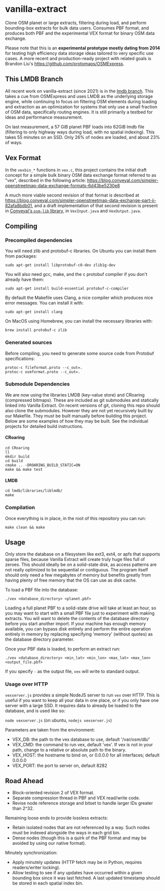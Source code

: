 vanilla-extract
===============

Clone OSM planet or large extracts, filtering during load, and perform bounding-box extracts for bulk data users. Consumes PBF format, and produces both PBF and the experimental VEX format for binary OSM data exchange.

Please note that this is an **experimental prototype mostly dating from 2014** for testing high efficiency data storage ideas tailored to very specific use cases. A more recent and production-ready project with related goals is Brandon Liu's https://github.com/protomaps/OSMExpress.

## This LMDB Branch

All recent work on vanilla-extract (since 2021) is in the [lmdb branch](https://github.com/conveyal/vanilla-extract/tree/lmdb). This takes a cue from OSMExpress and uses LMDB as the underlying storage engine, while continuing to focus on filtering OSM elements during loading and extraction as an optimization for systems that only use a small fraction of OSM data, specifically routing engines. It is still primarily a testbed for ideas and performance measurement.

On last measurement, a 57 GiB planet PBF loads into 62GiB lmdb file (filtering to only highway ways during load, with no spatial indexing). This takes 55 minutes on an SSD. Only 26% of nodes are loaded, and about 23% of ways.


## Vex Format

In the `vexbin_*` functions in `vex.c`, this project contains the initial draft concept for a simple bulk binary OSM data exchange format referred to as "vex", described in the following article: https://blog.conveyal.com/simpler-openstreetmap-data-exchange-formats-6d43be5230e8

A much more viable second revision of that format is described at https://blog.conveyal.com/simpler-openstreetmap-data-exchange-part-ii-82afa8bdb01,
and a draft implementation of that second revision is present in [Conveyal's `osm-lib` library](https://github.com/conveyal/osm-lib/blob/master/src/main/java/com/conveyal/osmlib/VexInput.java), in `VexInput.java` and `VexOutput.java`.

## Compiling

### Precompiled dependencies

You will need zlib and protobuf-c libraries. On Ubuntu you can install them from packages:

`sudo apt-get install libprotobuf-c0-dev zlib1g-dev`

You will also need gcc, make, and the c protobuf compiler if you don't already have them:

`sudo apt-get install build-essential protobuf-c-compiler`

By default the Makefile uses Clang, a nice compiler which produces nice error messages. You can install it with:

`sudo apt-get install clang`

On MacOS using Homebrew, you can install the necessary libraries with:

`brew install protobuf-c zlib`

### Generated sources

Before compiling, you need to generate some source code from Protobuf specifications: 

```
protoc-c fileformat.proto --c_out=.
protoc-c osmformat.proto --c_out=.
```

### Submodule Dependencies

We are now using the libraries LMDB (key-value store) and CRoaring (compressed bitmaps). These are included as git submodules and statically linked into Vanilla Extract. On recent versions of git, cloning this repo should also clone the submodules. However they are not yet recursively built by our Makefile. They must be built manually before building this project. Below are some examples of how they may be built. See the individual projects for detailed build instructions.

#### CRoaring
```shell
cd CRoaring
ll
mkdir build
cd build
cmake .. -DROARING_BUILD_STATIC=ON
make && make test
```

#### LMDB
```shell
cd lmdb/libraries/liblmdb/
make
```

### Compilation
Once everything is in place, in the root of this repository you can run:

`make clean && make`


## Usage

Only store the database on a filesystem like ext3, ext4, or apfs that supports sparse files, because Vanilla Extract will create truly huge files full of zeroes. This should ideally be on a solid-state disk, as access patterns are not really optimized to be sequential or contiguous. The program itself should only need a few megabytes of memory but benefits greatly from having plenty of free memory that the OS can use as disk cache.

To load a PBF file into the database:

`./vex <database_directory> <planet.pbf>`

Loading a full planet PBF to a solid-state drive will take at least an hour, so you may want to start with a small PBF file just to experiment with making extracts. You will want to delete the contents of the database directory before you start another import. If your machine has enough memory available, you can bypass disk entirely and perform the entire operation entirely in memory by replacing specifying 'memory' (without quotes) as the database directory parameter.

Once your PBF data is loaded, to perform an extract run:

`./vex <database_directory> <min_lat> <min_lon> <max_lat> <max_lon> <output_file.pbf>`

If you specify `-` as the output file, `vex` will write to standard output.

### Usage over HTTP

`vexserver.js` provides a simple NodeJS server to run `vex` over HTTP. This is useful if you want to keep all your data
in one place, or if you only have one server with a large SSD. It requires data to already be loaded to the database,
and is used like so:

`node vexserver.js` (on ubuntu, `nodejs vexserver.js`)

Parameters are taken from the environment:
- VEX_DB: the path to the vex database to use, default '/var/osm/db/'
- VEX_CMD: the command to run vex, default 'vex'. If vex is not in your path, change to a relative or absolute path to the binary.
- VEX_HOST: the hostname to bind on, or 0.0.0.0 for all interfaces; default 0.0.0.0
- VEX_PORT: the port to server on, default 8282

## Road Ahead

* Block-oriented revision 2 of VEX format.
* Separate compression thread in PBF and VEX read/write code.
* Revise node reference storage and bitset to handle larger IDs greater than 2^32.

Remaining loose ends to provide lossless extracts:

* Retain isolated nodes that are not referenced by a way. Such nodes must be indexed alongside the ways in each grid bin.
* Dense nodes (though this is a quirk of the PBF format and may be avoided by using our native format).

Minutely synchronization:

* Apply minutely updates (HTTP fetch may be in Python, requires readers/writer locking).
* Allow testing to see if any updates have occurred within a given bounding box since it was last fetched. A last updated timestamp should be stored in each spatial index bin.
